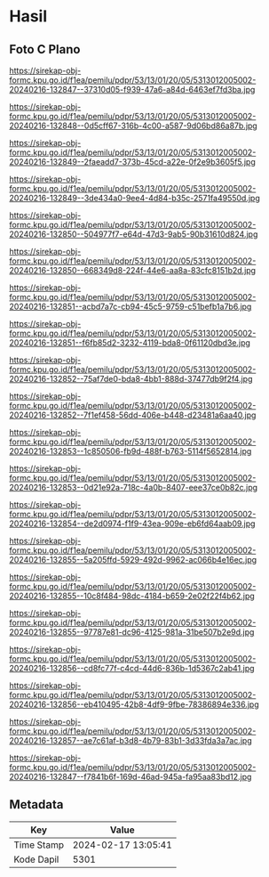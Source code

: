 # Hasil

## Foto C Plano

https://sirekap-obj-formc.kpu.go.id/f1ea/pemilu/pdpr/53/13/01/20/05/5313012005002-20240216-132847--37310d05-f939-47a6-a84d-6463ef7fd3ba.jpg

https://sirekap-obj-formc.kpu.go.id/f1ea/pemilu/pdpr/53/13/01/20/05/5313012005002-20240216-132848--0d5cff67-316b-4c00-a587-9d06bd86a87b.jpg

https://sirekap-obj-formc.kpu.go.id/f1ea/pemilu/pdpr/53/13/01/20/05/5313012005002-20240216-132849--2faeadd7-373b-45cd-a22e-0f2e9b3605f5.jpg

https://sirekap-obj-formc.kpu.go.id/f1ea/pemilu/pdpr/53/13/01/20/05/5313012005002-20240216-132849--3de434a0-9ee4-4d84-b35c-2571fa49550d.jpg

https://sirekap-obj-formc.kpu.go.id/f1ea/pemilu/pdpr/53/13/01/20/05/5313012005002-20240216-132850--504977f7-e64d-47d3-9ab5-90b31610d824.jpg

https://sirekap-obj-formc.kpu.go.id/f1ea/pemilu/pdpr/53/13/01/20/05/5313012005002-20240216-132850--668349d8-224f-44e6-aa8a-83cfc8151b2d.jpg

https://sirekap-obj-formc.kpu.go.id/f1ea/pemilu/pdpr/53/13/01/20/05/5313012005002-20240216-132851--acbd7a7c-cb94-45c5-9759-c51befb1a7b6.jpg

https://sirekap-obj-formc.kpu.go.id/f1ea/pemilu/pdpr/53/13/01/20/05/5313012005002-20240216-132851--f6fb85d2-3232-4119-bda8-0f61120dbd3e.jpg

https://sirekap-obj-formc.kpu.go.id/f1ea/pemilu/pdpr/53/13/01/20/05/5313012005002-20240216-132852--75af7de0-bda8-4bb1-888d-37477db9f2f4.jpg

https://sirekap-obj-formc.kpu.go.id/f1ea/pemilu/pdpr/53/13/01/20/05/5313012005002-20240216-132852--7f1ef458-56dd-406e-b448-d23481a6aa40.jpg

https://sirekap-obj-formc.kpu.go.id/f1ea/pemilu/pdpr/53/13/01/20/05/5313012005002-20240216-132853--1c850506-fb9d-488f-b763-5114f5652814.jpg

https://sirekap-obj-formc.kpu.go.id/f1ea/pemilu/pdpr/53/13/01/20/05/5313012005002-20240216-132853--0d21e92a-718c-4a0b-8407-eee37ce0b82c.jpg

https://sirekap-obj-formc.kpu.go.id/f1ea/pemilu/pdpr/53/13/01/20/05/5313012005002-20240216-132854--de2d0974-f1f9-43ea-909e-eb6fd64aab09.jpg

https://sirekap-obj-formc.kpu.go.id/f1ea/pemilu/pdpr/53/13/01/20/05/5313012005002-20240216-132855--5a205ffd-5929-492d-9962-ac066b4e16ec.jpg

https://sirekap-obj-formc.kpu.go.id/f1ea/pemilu/pdpr/53/13/01/20/05/5313012005002-20240216-132855--10c8f484-98dc-4184-b659-2e02f22f4b62.jpg

https://sirekap-obj-formc.kpu.go.id/f1ea/pemilu/pdpr/53/13/01/20/05/5313012005002-20240216-132855--97787e81-dc96-4125-981a-31be507b2e9d.jpg

https://sirekap-obj-formc.kpu.go.id/f1ea/pemilu/pdpr/53/13/01/20/05/5313012005002-20240216-132856--cd8fc77f-c4cd-44d6-836b-1d5367c2ab41.jpg

https://sirekap-obj-formc.kpu.go.id/f1ea/pemilu/pdpr/53/13/01/20/05/5313012005002-20240216-132856--eb410495-42b8-4df9-9fbe-78386894e336.jpg

https://sirekap-obj-formc.kpu.go.id/f1ea/pemilu/pdpr/53/13/01/20/05/5313012005002-20240216-132857--ae7c61af-b3d8-4b79-83b1-3d33fda3a7ac.jpg

https://sirekap-obj-formc.kpu.go.id/f1ea/pemilu/pdpr/53/13/01/20/05/5313012005002-20240216-132847--f7841b6f-169d-46ad-945a-fa95aa83bd12.jpg


## Metadata

| Key        | Value               |
| ---------- | ------------------- |
| Time Stamp | 2024-02-17 13:05:41 |
| Kode Dapil | 5301                |



